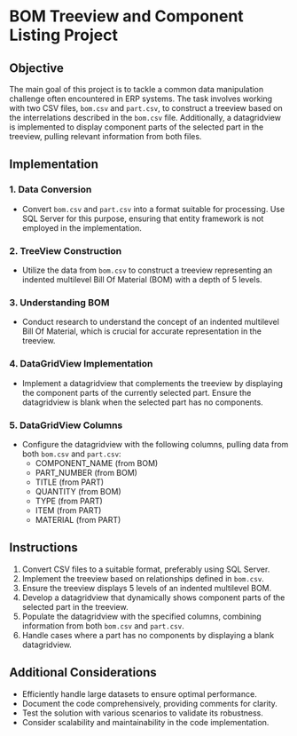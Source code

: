 # BOM Treeview and Component Listing Project

## Objective
The main goal of this project is to tackle a common data manipulation challenge often encountered in ERP systems. The task involves working with two CSV files, `bom.csv` and `part.csv`, to construct a treeview based on the interrelations described in the `bom.csv` file. Additionally, a datagridview is implemented to display component parts of the selected part in the treeview, pulling relevant information from both files.

## Implementation

### 1. Data Conversion
- Convert `bom.csv` and `part.csv` into a format suitable for processing. Use SQL Server for this purpose, ensuring that entity framework is not employed in the implementation.

### 2. TreeView Construction
- Utilize the data from `bom.csv` to construct a treeview representing an indented multilevel Bill Of Material (BOM) with a depth of 5 levels.

### 3. Understanding BOM
- Conduct research to understand the concept of an indented multilevel Bill Of Material, which is crucial for accurate representation in the treeview.

### 4. DataGridView Implementation
- Implement a datagridview that complements the treeview by displaying the component parts of the currently selected part. Ensure the datagridview is blank when the selected part has no components.

### 5. DataGridView Columns
- Configure the datagridview with the following columns, pulling data from both `bom.csv` and `part.csv`:
  - COMPONENT_NAME (from BOM)
  - PART_NUMBER (from BOM)
  - TITLE (from PART)
  - QUANTITY (from BOM)
  - TYPE (from PART)
  - ITEM (from PART)
  - MATERIAL (from PART)

## Instructions
1. Convert CSV files to a suitable format, preferably using SQL Server.
2. Implement the treeview based on relationships defined in `bom.csv`.
3. Ensure the treeview displays 5 levels of an indented multilevel BOM.
4. Develop a datagridview that dynamically shows component parts of the selected part in the treeview.
5. Populate the datagridview with the specified columns, combining information from both `bom.csv` and `part.csv`.
6. Handle cases where a part has no components by displaying a blank datagridview.

## Additional Considerations
- Efficiently handle large datasets to ensure optimal performance.
- Document the code comprehensively, providing comments for clarity.
- Test the solution with various scenarios to validate its robustness.
- Consider scalability and maintainability in the code implementation.
